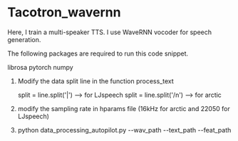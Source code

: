 # Tacotron_wavernn

Here, I train a multi-speaker TTS. I use WaveRNN vocoder for speech generation.

The following packages are required to run this code snippet.

librosa
pytorch
numpy

1. Modify the data split line in the function process_text

   split = line.split('|') --> for LJspeech
   split = line.split('/n') --> for arctic

2. modify the sampling rate in hparams file (16kHz for arctic and 22050 for LJspeech)

3. python data_processing_autopilot.py --wav_path <path to wave files> --text_path <path to text files> --feat_path <path to store the extracted features>
